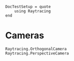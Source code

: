 ```@meta
DocTestSetup = quote
    using Raytracing
end
```

# Cameras

```@docs
Raytracing.OrthogonalCamera
Raytracing.PerspectiveCamera
```
